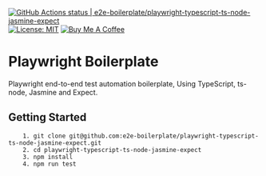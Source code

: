 [![GitHub Actions status | e2e-boilerplate/playwright-typescript-ts-node-jasmine-expect](https://github.com/e2e-boilerplate/playwright-typescript-ts-node-jasmine-expect/workflows/playwright-typescript-ts-node-jasmine-expect/badge.svg)](https://github.com/e2e-boilerplate/playwright-typescript-ts-node-jasmine-expect/actions?workflow=playwright-typescript-ts-node-jasmine-expect) [![License: MIT](https://img.shields.io/badge/License-MIT-yellow.svg)](https://opensource.org/licenses/MIT) [![Buy Me A Coffee](https://img.shields.io/badge/buy-me%20coffee-orange)](https://www.buymeacoffee.com/xgirma)

# Playwright Boilerplate

Playwright end-to-end test automation boilerplate, Using TypeScript, ts-node, Jasmine and Expect.

## Getting Started

    	1. git clone git@github.com:e2e-boilerplate/playwright-typescript-ts-node-jasmine-expect.git
    	2. cd playwright-typescript-ts-node-jasmine-expect
    	3. npm install
    	4. npm run test
